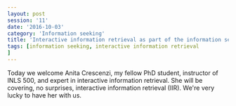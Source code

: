 ```yaml
--- 
layout: post 
session: '11' 
date: '2016-10-03' 
category: 'Information seeking' 
title: 'Interactive information retrieval as part of the information seeking process' 
tags: [information seeking, interactive information retrieval
] 
--- 
```


Today we welcome Anita Crescenzi, my fellow PhD student, instructor of INLS 500, and expert in interactive information retrieval. 
She will be covering, no surprises, interactive information retrieval (IIR). 
We're very lucky to have her with us. 

<excerpt/>
